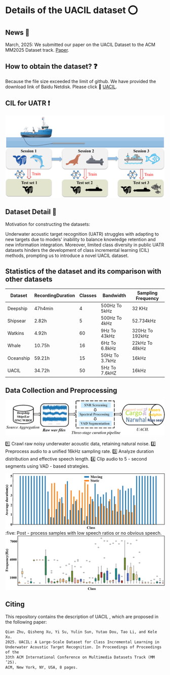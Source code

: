 # Details of the UACIL dataset :o: 

## News :loudspeaker: 
March, 2025: We submitted our paper on the UACIL Dataset to the ACM MM2025 Dataset track. [Paper](https://pan.baidu.com/s/1X2W4LWSHaOJVFWH78Y77zA?pwd=99e7).



## How to obtain the dataset? :question: 

Because the file size exceeded the limit of github. We have provided the download link of Baidu Netdisk. Please click :link: [UACIL](https://pan.baidu.com/s/1X2W4LWSHaOJVFWH78Y77zA?pwd=99e7).  



## CIL for UATR :exclamation: 
<div align="center">
<img src="./source/uatr.png" width="600px">
</div>

## Dataset Detail :page_facing_up: 

Motivation for constructing the datasets: 

Underwater acoustic target recognition (UATR) struggles with adapting to new targets due to models' inability to balance knowledge retention and new information integration. Moreover, limited class diversity in public UATR datasets hinders the development of class incremental learning (CIL) methods, prompting us to introduce a novel UACIL dataset.

## Statistics of the dataset and its comparison with other datasets

| Dataset   | RecordingDuration | Classes | Bandwidth      | Sampling Frequency |
|-----------|-------------------|---------|----------------|--------------------|
| Deepship  | 47h4min           | 4       | 500Hz To 5kHz  | 32 KHz             |
| Shipsear  | 2.82h             | 5       | 500Hz To 4kHz  | 52.734kHz          |
| Watkins   | 4.92h             | 60      | 9Hz To 43kHz   | 320Hz To 192kHz    |
| Whale     | 10.75h            | 16      | 6Hz To 6.8kHz  | 22kHz To 48kHz     |
| Oceanship | 59.21h            | 15      | 50Hz To 3.7kHz | 16kHz              |
| UACIL     | 34.72h            | 50      | 5Hz To 7.6kHZ  | 16kHz              |


## Data Collection and Preprocessing
<div align="center">
<img src="./source/pipline.png" width="600px">
</div>

:one: Crawl raw noisy underwater acoustic data, retaining natural noise.
:two:  Preprocess audio to a unified 16kHz sampling rate.
:three: Analyze duration distribution and effective speech length.
:four: Clip audio to 5 - second segments using VAD - based strategies.
<div align="center">
<img src="./source/duration.png" width="600px">
</div>
:five: Post - process samples with low speech ratios or no obvious speech.
<div align="center">
<img src="./source/hz1.png" width="600px">
</div>

## Citing  

This repository contains the description of UACIL , which are proposed in the following paper:
```  
Qian Zhu, Qisheng Xu, Yi Su, Yulin Sun, Yutao Dou, Tao Li, and Kele Xu.
2025. UACIL: A Large-Scale Dataset for Class Incremental Learning in Underwater Acoustic Target Recognition. In Proceedings of Proceedings of the
33th ACM International Conference on Multimedia Datasets Track (MM ’25).
ACM, New York, NY, USA, 8 pages. 
``` 
